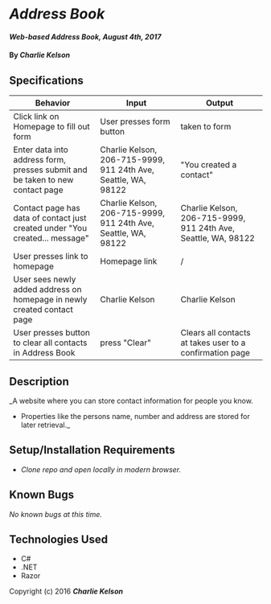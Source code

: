 # _Address Book_

<!-- #### <a href="https://sonofakel.github.io/order-pizza/" target="_blank">Click here to view GitHub Page</a> -->

#### _Web-based Address Book, August 4th, 2017_

#### By _**Charlie Kelson**_

## Specifications

| Behavior  |  Input  | Output  |
|---|---|---|
|Click link on Homepage to fill out form|User presses form button|taken to form|
| Enter data into address form, presses submit and be taken to new contact page | Charlie Kelson, 206-715-9999, 911 24th Ave, Seattle, WA, 98122  |  "You created a contact" |
| Contact page has data of contact just created under "You created... message" |  Charlie Kelson, 206-715-9999, 911 24th Ave, Seattle, WA, 98122 |  Charlie Kelson, 206-715-9999, 911 24th Ave, Seattle, WA, 98122 |  
| User presses link to homepage | Homepage link  | /  |  
| User sees newly added address on homepage in newly created contact page|  Charlie Kelson | Charlie Kelson   |  
| User presses button to clear all contacts in Address Book | press "Clear"  |  Clears all contacts at takes user to a confirmation page |  



## Description

_A website where you can store contact information for people you know.

- Properties like the persons name, number and address are stored for later retrieval._

## Setup/Installation Requirements

* _Clone repo and open locally in modern browser._


## Known Bugs

_No known bugs at this time._



## Technologies Used

- C#
- .NET
- Razor


Copyright (c) 2016 **_Charlie Kelson_**
